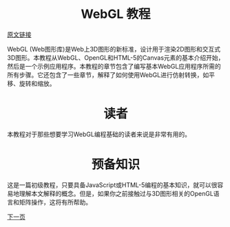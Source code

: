 
<h1 align="center">WebGL 教程</h1>

[原文链接](https://www.tutorialspoint.com/webgl/index.htm)

WebGL (Web图形库)是Web上3D图形的新标准，设计用于渲染2D图形和交互式3D图形。本教程从WebGL、OpenGL和HTML-5的Canvas元素的基本介绍开始，然后是一个示例应用程序。本教程的章节包含了编写基本WebGL应用程序所需的所有步骤。它还包含了一些章节，解释了如何使用WebGL进行仿射转换，如平移、旋转和缩放。

<h1 align="center">读者</h1>

本教程对于那些想要学习WebGL编程基础的读者来说是非常有用的。

<h1 align="center">预备知识</h1>

这是一篇初级教程，只要具备JavaScript或HTML-5编程的基本知识，就可以很容易地理解本文解释的概念。但是，如果你之前接触过与3D图形相关的OpenGL语言和矩阵操作，这将有所帮助。

[下一页](./webgl-introduction.md)
